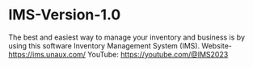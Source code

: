 # IMS-Version-1.0
The best and easiest way to manage your inventory and business is by using this software Inventory Management System (IMS).  Website-  https://ims.unaux.com/
YouTube: https://youtube.com/@IMS2023
